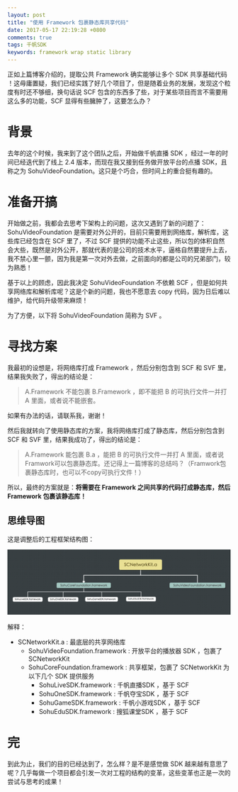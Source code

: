 ```yaml
---
layout: post
title: "使用 Framework 包裹静态库共享代码"
date: 2017-05-17 22:19:28 +0800
comments: true
tags: 千帆SDK
keywords: framework wrap static library
---
```


正如上篇博客介绍的，提取公共 Framework 确实能够让多个 SDK 共享基础代码 ！这毋庸置疑，我们已经实践了好几个项目了，但是随着业务的发展，发现这个粒度有时还不够细，换句话说 SCF 包含的东西多了些，对于某些项目而言不需要用这么多的功能，SCF 显得有些臃肿了，这要怎么办？

# 背景

去年的这个时候，我来到了这个团队之后，开始做千帆直播 SDK ，经过一年的时间已经迭代到了线上 2.4 版本，而现在我又接到任务做开放平台的点播 SDK，且称之为 SohuVideoFoundation。这只是个巧合，但时间上的重合挺有趣的。

# 准备开搞

开始做之前，我都会去思考下架构上的问题，这次又遇到了新的问题了： SohuVideoFoundation 是需要对外公开的，目前只需要用到网络库，解析库，这些库已经包含在 SCF 里了，不过 SCF 提供的功能不止这些，所以包的体积自然会大些，既然是对外公开，那就代表的是公司的技术水平，逼格自然要提升上去，我不禁心里一颤，因为我是第一次对外去做，之前面向的都是公司的兄弟部门，较为熟悉！

基于以上的顾虑，因此我决定 SohuVideoFoundation 不依赖 SCF ，但是如何共享网络库和解析库呢？这是个新的问题，我也不愿意去 copy 代码，因为日后难以维护，给代码升级带来麻烦！

为了方便，以下将 SohuVideoFoundation 简称为 SVF 。

# 寻找方案

我最初的设想是，将网络库打成 Framework ，然后分别包含到 SCF 和 SVF 里，结果我失败了，得出的结论是：

> A.Framework 不能包裹 B.Framework ，即不能把 B 的可执行文件一并打 A 里面，或者说不能嵌套。

如果有办法的话，请联系我，谢谢！

然后我就转向了使用静态库的方案，我将网络库打成了静态库，然后分别包含到 SCF 和 SVF 里，结果我成功了，得出的结论是：

> A.Framework 能包裹 B.a ，能把 B 的可执行文件一并打 A 里面，或者说 Framwork可以包裹静态库。还记得上一篇博客的总结吗？（Framwork包裹静态库时，也可以不copy可执行文件！）

所以，最终的方案就是：**将需要在 Framework 之间共享的代码打成静态库，然后 Framework 包裹该静态库！**

## 思维导图

这是调整后的工程框架结构图：

![](/images/201705/03.png)

解释：

- SCNetworkKit.a : 最底层的共享网络库
	- SohuVideoFoundation.framework : 开放平台的播放器 SDK ，包裹了 SCNetworkKit
	- SohuCoreFoundation.framework : 共享框架，包裹了 SCNetworkKit 为以下几个 SDK 提供服务
		- SohuLiveSDK.framework : 千帆直播SDK ，基于 SCF
		- SohuOneSDK.framework : 千帆夺宝SDK ，基于 SCF
		- SohuGameSDK.framework : 千帆小游戏SDK ，基于 SCF
		- SohuEduSDK.framework : 搜狐课堂SDK ，基于 SCF


# 完

到此为止，我们的目的已经达到了，怎么样？是不是感觉做 SDK 越来越有意思了呢？几乎每做一个项目都会引发一次对工程的结构的变革，这些变革也正是一次的尝试与思考的成果！